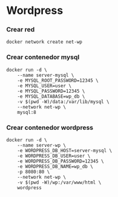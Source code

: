 # Wordpress

### Crear red
```
docker network create net-wp
```

### Crear contenedor mysql
```
docker run -d \
    --name server-mysql \
    -e MYSQL_ROOT_PASSWORD=12345 \
    -e MYSQL_USER=user \
    -e MYSQL_PASSWORD=12345 \
    -e MYSQL_DATABASE=wp_db \
    -v $(pwd -W)/data:/var/lib/mysql \
    --network net-wp \
    mysql:8
```

### Crear contenedor wordpress
```
docker run -d \
    --name server-wp \
    -e WORDPRESS_DB_HOST=server-mysql \
    -e WORDPRESS_DB_USER=user \
    -e WORDPRESS_DB_PASSWORD=12345 \
    -e WORDPRESS_DB_NAME=wp_db \
    -p 8080:80 \
    --network net-wp \
    -v $(pwd -W)/wp:/var/www/html \
    wordpress
```
